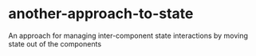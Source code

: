 # another-approach-to-state
An approach for managing inter-component state interactions by moving state out of the components
